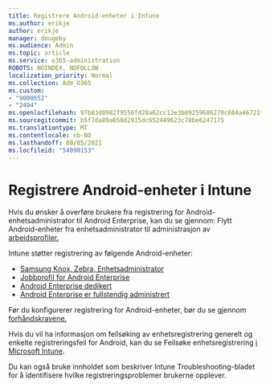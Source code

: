 ```yaml
---
title: Registrere Android-enheter i Intune
ms.author: erikje
author: erikje
manager: dougeby
ms.audience: Admin
ms.topic: article
ms.service: o365-administration
ROBOTS: NOINDEX, NOFOLLOW
localization_priority: Normal
ms.collection: Adm_O365
ms.custom:
- "9000652"
- "2494"
ms.openlocfilehash: 97b83d0982f9556fd28a62cc12e3b89259686270c684a46721f0ef3d683e5ae6
ms.sourcegitcommit: b5f7da89a650d2915dc652449623c78be6247175
ms.translationtype: MT
ms.contentlocale: nb-NO
ms.lasthandoff: 08/05/2021
ms.locfileid: "54090153"
---
```

# <a name="enrolling-android-devices-into-intune"></a>Registrere Android-enheter i Intune

Hvis du ønsker å overføre brukere fra registrering for Android-enhetsadministrator til Android Enterprise, kan du se gjennom: Flytt Android-enheter fra enhetsadministrator til administrasjon av [arbeidsprofiler.](https://docs.microsoft.com/mem/intune/enrollment/android-move-device-admin-work-profile)

Intune støtter registrering av følgende Android-enheter:  

- [Samsung Knox, Zebra, Enhetsadministrator](https://docs.microsoft.com/mem/intune/enrollment/android-enroll-device-administrator)
- [Jobbprofil for Android Enterprise](https://docs.microsoft.com/mem/intune/enrollment/android-enterprise-overview)
- [Android Enterprise dedikert](https://docs.microsoft.com/mem/intune/enrollment/android-dedicated-devices-fully-managed-enroll)
- [Android Enterprise er fullstendig administrert](https://docs.microsoft.com/mem/intune/enrollment/android-fully-managed-enroll)

Før du konfigurerer registrering for Android-enheter, bør du se gjennom [forhåndskravene.](https://docs.microsoft.com/intune/enrollment/android-enroll)  

Hvis du vil ha informasjon om feilsøking av enhetsregistrering generelt og enkelte registreringsfeil for Android, kan du se Feilsøke enhetsregistrering [i Microsoft Intune](https://docs.microsoft.com/mem/intune/enrollment/troubleshoot-android-enrollment).

Du kan også bruke innholdet som beskriver Intune Troubleshooting-bladet for å identifisere hvilke registreringsproblemer brukerne opplever.
